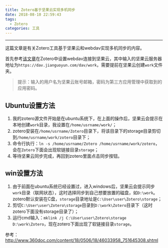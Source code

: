 ```yaml
---
title: Zotero基于坚果云实现多机同步
date: 2018-08-10 22:59:43
tags:
  - Zotero
categories: 工具
---
```


-----

这篇文章是有关Zotero工具基于坚果云和webdav实现多机同步的内容。

<!--more-->

首先参考[该文章](http://www.sohu.com/a/145196470_241268)在Zotero中设置webdav连接到坚果云，其中输入的坚果云服务器地址为`https://dav.jianguoyun.com/dav/work`，需要提前在坚果云创建`work`文件夹。

> 提示：输入的用户名为坚果云账号邮箱，密码为第三方应用管理中获取到的应用密码。

## Ubuntu设置方法

1. 我的zotero源文件开始是在ubuntu系统下，在上面的操作后，坚果云会提示在本地创建`work`目录，我设置在`/home/usrname/work/`；
2. zotero安装在`/home/usrname/Zotero`目录下，将该目录下的storage目录剪切到`/home/usrname/work/zotero`目录下；
3. 命令行执行：`ln -s /home/usrname/Zotero /home/usrname/work/zotero`，会在`Zotero`下面会出现软链接目录`storage`；
4. 等待坚果云同步完成，再回到zotero里面点击同步按钮。

## win设置方法

1. 由于前面在ubuntu系统已经设置过，进入windows后，坚果云会提示同步`work`目录（联网状态），这时选择同步到自己想要放置的磁盘，如`D:\work`。zotero默认安装在C盘，`storage`目录地址是`C:\User\user\Zotero\storage`；
2. 剪切`C:\User\user\Zotero\storage`目录到`D:\work\Zotero`目录下（这时zotero下面没有storage目录了）；
3. 运行cmd输入：`mklink /j C:\User\user\Zotero\storage D:\work\Zotero`，现在zotero下面出现了软链接目录`storage`。

参考：http://www.360doc.com/content/18/0506/18/46033958_751645308.shtml